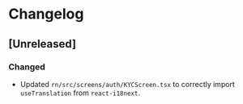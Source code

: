 # Changelog

## [Unreleased]

### Changed
- Updated `rn/src/screens/auth/KYCScreen.tsx` to correctly import `useTranslation` from `react-i18next`.
